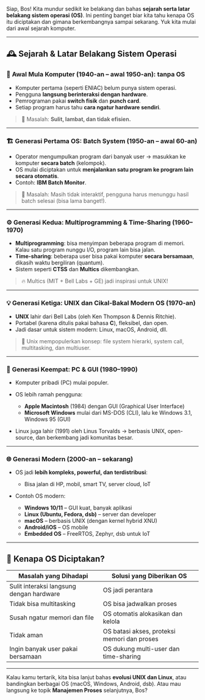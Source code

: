 Siap, Bos! Kita mundur sedikit ke belakang dan bahas **sejarah serta latar belakang sistem operasi (OS)**. Ini penting banget biar kita tahu kenapa OS itu diciptakan dan gimana berkembangnya sampai sekarang. Yuk kita mulai dari awal sejarah komputer.

---

## 🕰️ **Sejarah & Latar Belakang Sistem Operasi**

### 🔧 **Awal Mula Komputer (1940-an – awal 1950-an): tanpa OS**

* Komputer pertama (seperti ENIAC) belum punya sistem operasi.
* Pengguna **langsung berinteraksi dengan hardware**.
* Pemrograman pakai **switch fisik** dan **punch card**.
* Setiap program harus tahu **cara ngatur hardware sendiri**.

> 💬 Masalah: **Sulit, lambat, dan tidak efisien.**

---

### 🏗️ **Generasi Pertama OS: Batch System (1950-an – awal 60-an)**

* Operator mengumpulkan program dari banyak user → masukkan ke komputer **secara batch** (kelompok).
* OS mulai diciptakan untuk **menjalankan satu program ke program lain secara otomatis**.
* Contoh: **IBM Batch Monitor**.

> 💬 Masalah: Masih tidak interaktif, pengguna harus menunggu hasil batch selesai (bisa lama banget!).

---

### ⚙️ **Generasi Kedua: Multiprogramming & Time-Sharing (1960–1970)**

* **Multiprogramming**: bisa menyimpan beberapa program di memori. Kalau satu program nunggu I/O, program lain bisa jalan.
* **Time-sharing**: beberapa user bisa pakai komputer **secara bersamaan**, dikasih waktu bergiliran (quantum).
* Sistem seperti **CTSS** dan **Multics** dikembangkan.

> 🔥 Multics (MIT + Bell Labs + GE) jadi inspirasi untuk UNIX!

---

### 💡 **Generasi Ketiga: UNIX dan Cikal-Bakal Modern OS (1970-an)**

* **UNIX** lahir dari Bell Labs (oleh Ken Thompson & Dennis Ritchie).
* Portabel (karena ditulis pakai bahasa **C**), fleksibel, dan open.
* Jadi dasar untuk sistem modern: Linux, macOS, Android, dll.

> 🎯 Unix mempopulerkan konsep: file system hierarki, system call, multitasking, dan multiuser.

---

### 📀 **Generasi Keempat: PC & GUI (1980–1990)**

* Komputer pribadi (PC) mulai populer.
* OS lebih ramah pengguna:

  * **Apple Macintosh** (1984) dengan GUI (Graphical User Interface)
  * **Microsoft Windows** mulai dari MS-DOS (CLI), lalu ke Windows 3.1, Windows 95 (GUI)
* Linux juga lahir (1991) oleh Linus Torvalds → berbasis UNIX, open-source, dan berkembang jadi komunitas besar.

---

### 🌐 **Generasi Modern (2000-an – sekarang)**

* OS jadi **lebih kompleks, powerful, dan terdistribusi**:

  * Bisa jalan di HP, mobil, smart TV, server cloud, IoT
* Contoh OS modern:

  * **Windows 10/11** – GUI kuat, banyak aplikasi
  * **Linux (Ubuntu, Fedora, dsb)** – server dan developer
  * **macOS** – berbasis UNIX (dengan kernel hybrid XNU)
  * **Android/iOS** – OS mobile
  * **Embedded OS** – FreeRTOS, Zephyr, dsb untuk IoT

---

## 🎯 Kenapa OS Diciptakan?

| Masalah yang Dihadapi                    | Solusi yang Diberikan OS                    |
| ---------------------------------------- | ------------------------------------------- |
| Sulit interaksi langsung dengan hardware | OS jadi perantara                           |
| Tidak bisa multitasking                  | OS bisa jadwalkan proses                    |
| Susah ngatur memori dan file             | OS otomatis alokasikan dan kelola           |
| Tidak aman                               | OS batasi akses, proteksi memori dan proses |
| Ingin banyak user pakai bersamaan        | OS dukung multi-user dan time-sharing       |

---

Kalau kamu tertarik, kita bisa lanjut bahas **evolusi UNIX dan Linux**, atau bandingkan berbagai OS (macOS, Windows, Android, dsb).
Atau mau langsung ke topik **Manajemen Proses** selanjutnya, Bos?
